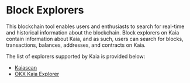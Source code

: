 # Block Explorers

This blockchain tool enables users and enthusiasts to search for real-time and historical information about the blockchain. Block explorers on Kaia contain information about Kaia, and as such, users can search for blocks, transactions, balances, addresses, and contracts on Kaia.

The list of explorers supported by Kaia is provided below:

* [Kaiascan](https://www.kaiascan.io/)
* [OKX Kaia Explorer](https://web3.okx.com/explorer/kaia)